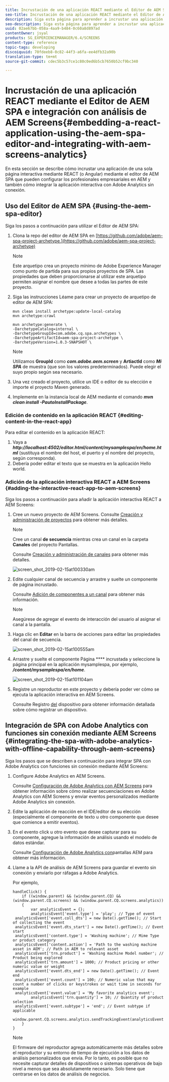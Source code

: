 ```yaml
---
title: Incrustación de una aplicación REACT mediante el Editor de AEM SPA e integración con análisis de AEM Screens
seo-title: Incrustación de una aplicación REACT mediante el Editor de AEM SPA e integración con análisis de AEM Screens
description: Siga esta página para aprender a incrustar una aplicación de una sola página interactiva con REACT (o Angular) mediante el editor de AEM SPA que pueden configurar los profesionales empresariales en AEM y también cómo integrar su aplicación interactiva con Adobe Analytics sin conexión.
seo-description: Siga esta página para aprender a incrustar una aplicación de una sola página interactiva con REACT (o Angular) mediante el editor de AEM SPA que pueden configurar los profesionales empresariales en AEM y también cómo integrar su aplicación interactiva con Adobe Analytics sin conexión.
uuid: 02ae67bb-058a-4aa9-b484-0c60a8d897ad
contentOwner: jsyal
products: SG_EXPERIENCEMANAGER/6.4/SCREENS
content-type: reference
topic-tags: developing
discoiquuid: 70fdeeb8-0c82-44f3-a6fa-ee4dfb32a90b
translation-type: tm+mt
source-git-commit: cdec5b3c57ce1c80c0ed6b5cb7650b52cf9bc340

---
```



# Incrustación de una aplicación REACT mediante el Editor de AEM SPA e integración con análisis de AEM Screens{#embedding-a-react-application-using-the-aem-spa-editor-and-integrating-with-aem-screens-analytics}

En esta sección se describe cómo incrustar una aplicación de una sola página interactiva mediante REACT (o Angular) mediante el editor de AEM SPA que pueden configurar los profesionales empresariales en AEM y también cómo integrar la aplicación interactiva con Adobe Analytics sin conexión.

## Uso del Editor de AEM SPA {#using-the-aem-spa-editor}

Siga los pasos a continuación para utilizar el Editor de AEM SPA:

1. Clona la repo del editor de AEM SPA en [https://github.com/adobe/aem-spa-project-archetype.](https://github.com/adobe/aem-spa-project-archetype)

   >[!NOTE]
   >
   >Este arquetipo crea un proyecto mínimo de Adobe Experience Manager como punto de partida para sus propios proyectos de SPA. Las propiedades que deben proporcionarse al utilizar este arquetipo permiten asignar el nombre que desee a todas las partes de este proyecto.

1. Siga las instrucciones Léame para crear un proyecto de arquetipo de editor de AEM SPA:

   ```
   mvn clean install archetype:update-local-catalog
   mvn archetype:crawl
   
   mvn archetype:generate \
   -DarchetypeCatalog=internal \
   -DarchetypeGroupId=com.adobe.cq.spa.archetypes \
   -DarchetypeArtifactId=aem-spa-project-archetype \
   -DarchetypeVersion=1.0.3-SNAPSHOT \
   ```

   >[!NOTE]
   >
   >Utilizamos **GroupId** como ***com.adobe.aem.screen*** y **ArtiactId** como ***Mi SPA*** de muestra (que son los valores predeterminados). Puede elegir el suyo propio según sea necesario.

1. Una vez creado el proyecto, utilice un IDE o editor de su elección e importe el proyecto Maven generado.
1. Implemente en la instancia local de AEM mediante el comando ***mvn clean install -PautoInstallPackage***.

### Edición de contenido en la aplicación REACT {#editing-content-in-the-react-app}

Para editar el contenido en la aplicación REACT:

1. Vaya a ***http://localhost:4502/editor.html/content/mysamplespa/en/home.html*** (sustituya el nombre del host, el puerto y el nombre del proyecto, según corresponda).
1. Debería poder editar el texto que se muestra en la aplicación Hello world.

### Adición de la aplicación interactiva REACT a AEM Screens {#adding-the-interactive-react-app-to-aem-screens}

Siga los pasos a continuación para añadir la aplicación interactiva REACT a AEM Screens:

1. Cree un nuevo proyecto de AEM Screens. Consulte [Creación y administración de proyectos](/help/screens/creating-a-screens-project.md) para obtener más detalles.

   >[!NOTE]
   >
   >Cree un canal **de secuencia** mientras crea un canal en la carpeta **Canales** del proyecto Pantallas.
   >
   >Consulte [Creación y administración de canales](/help/screens/managing-channels.md) para obtener más detalles.

   ![screen_shot_2019-02-15at100330am](assets/screen_shot_2019-02-15at100330am.png)

1. Edite cualquier canal de secuencia y arrastre y suelte un componente de página incrustado.

   Consulte [Adición de componentes a un canal](/help/screens/adding-components-to-a-channel.md) para obtener más información.

   >[!NOTE]
   >
   >Asegúrese de agregar el evento de interacción del usuario al asignar el canal a la pantalla.

1. Haga clic en **Editar** en la barra de acciones para editar las propiedades del canal de secuencia.

   ![screen_shot_2019-02-15at100555am](assets/screen_shot_2019-02-15at100555am.png)

1. Arrastre y suelte el componente Página **** incrustada y seleccione la página principal en la aplicación mysamplespa, por ejemplo, ***/content/mysamplespa/en/home***.

   ![screen_shot_2019-02-15at101104am](assets/screen_shot_2019-02-15at101104am.png)

1. Registre un reproductor en este proyecto y debería poder ver cómo se ejecuta la aplicación interactiva en AEM Screens.

   Consulte Registro [del](/help/screens/device-registration.md) dispositivo para obtener información detallada sobre cómo registrar un dispositivo.

## Integración de SPA con Adobe Analytics con funciones sin conexión mediante AEM Screens {#integrating-the-spa-with-adobe-analytics-with-offline-capability-through-aem-screens}

Siga los pasos que se describen a continuación para integrar SPA con Adobe Analytics con funciones sin conexión mediante AEM Screens:

1. Configure Adobe Analytics en AEM Screens.

   Consulte [Configuración de Adobe Analytics con AEM Screens](/help/screens/configuring-adobe-analytics-aem-screens.md) para obtener información sobre cómo realizar secuenciaciones en Adobe Analytics con AEM Screens y enviar eventos personalizados mediante Adobe Analytics sin conexión.

1. Edite la aplicación de reacción en el IDE/editor de su elección (especialmente el componente de texto u otro componente que desee que comience a emitir eventos).
1. En el evento click u otro evento que desee capturar para su componente, agregue la información de análisis usando el modelo de datos estándar.

   Consulte [Configuración de Adobe Analytics con](/help/screens/configuring-adobe-analytics-aem-screens.md)pantallas AEM para obtener más información.

1. Llame a la API de análisis de AEM Screens para guardar el evento sin conexión y enviarlo por ráfagas a Adobe Analytics.

   Por ejemplo,

   ```
   handleClick() {
       if ((window.parent) && (window.parent.CQ) && (window.parent.CQ.screens) && (window.parent.CQ.screens.analytics))
       {
           var analyticsEvent = {};
           analyticsEvent['event.type'] = 'play'; // Type of event
    analyticsEvent['event.coll_dts'] = new Date().getTime(); // Start of collecting the event
    analyticsEvent['event.dts_start'] = new Date().getTime(); // Event start
    analyticsEvent['content.type'] = 'Washing machine'; // Mime Type or product category
    analyticsEvent['content.action'] = 'Path to the washing machine asset in AEM'; // Path in AEM to relevant asset
    analyticsEvent['trn.product'] = 'Washing machine Model number'; // Product being explored
    analyticsEvent['trn.amount'] = 1000; // Product pricing or other numeric value or weight
    analyticsEvent['event.dts_end'] = new Date().getTime(); // Event end
    analyticsEvent['event.count'] = 100; // Numeric value that may count a number of clicks or keystrokes or wait time in seconds for example
    analyticsEvent['event.value'] = 'My favorite analytics event';
           analyticsEvent['trn.quantity'] = 10; // Quantity of product selection
    analyticsEvent['event.subtype'] = 'end'; // Event subtype if applicable
    window.parent.CQ.screens.analytics.sendTrackingEvent(analyticsEvent);
       }
   }
   ```

   >[!NOTE]
   >
   >El firmware del reproductor agrega automáticamente más detalles sobre el reproductor y su entorno de tiempo de ejecución a los datos de análisis personalizados que envía. Por lo tanto, es posible que no necesite capturar detalles de dispositivos o sistemas operativos de bajo nivel a menos que sea absolutamente necesario. Solo tiene que centrarse en los datos de análisis de negocios.

